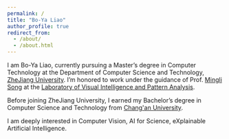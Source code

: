 ```yaml
---
permalink: /
title: "Bo-Ya Liao"
author_profile: true
redirect_from: 
  - /about/
  - /about.html
---
```


I am Bo-Ya Liao, currently pursuing a Master’s degree in Computer Technology at the Department of Computer Science and Technology, [ZheJiang University](https://www.zju.edu.cn/english/). I’m honored to work under the guidance of Prof. [Mingli Song](https://person.zju.edu.cn/en/msong) at the [Laboratory of Visual Intelligence and Pattern Analysis](https://www.vipazoo.cn/). 

Before joining ZheJiang University, I earned my Bachelor’s degree in Computer Science and Technology from [Chang'an University](https://en.chd.edu.cn/).

I am deeply interested in Computer Vision, AI for Science, eXplainable Artificial Intelligence.



